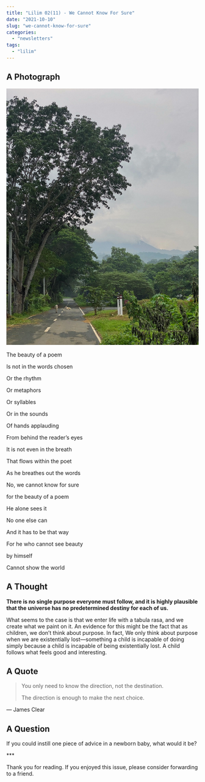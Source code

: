 ```yaml
---
title: "Lilim 02(11) - We Cannot Know For Sure"
date: "2021-10-10"
slug: "we-cannot-know-for-sure"
categories:
  - "newsletters"
tags:
  - "lilim"
---
```

## A Photograph

![Makiling and cows](images/Makiling-and-cows.jpg)

The beauty of a poem

Is not in the words chosen

Or the rhythm

Or metaphors

Or syllables

Or in the sounds

Of hands applauding

From behind the reader’s eyes


It is not even in the breath

That flows within the poet

As he breathes out the words


No, we cannot know for sure

for the beauty of a poem

He alone sees it

No one else can


And it has to be that way

For he who cannot see beauty

by himself

Cannot show the world


## A Thought

**There is no single purpose everyone must follow, and it is highly plausible that the universe has no predetermined destiny for each of us.**

What seems to the case is that we enter life with a tabula rasa, and we create what we paint on it. An evidence for this might be the fact that as children, we don’t think about purpose. In fact, We only think about purpose when we are existentially lost—something a child is incapable of doing simply because a child is incapable of being existentially lost. A child follows what feels good and interesting.

## A Quote

> You only need to know the direction, not the destination.
>
>The direction is enough to make the next choice.

— James Clear

## A Question

If you could instill one piece of advice in a newborn baby, what would it be?

\***

Thank you for reading. If you enjoyed this issue, please consider forwarding to a friend.
